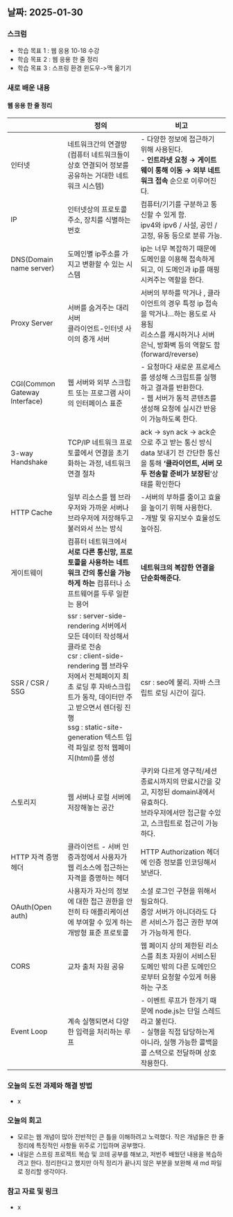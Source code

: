 ## 날짜: 2025-01-30

### 스크럼
- 학습 목표 1 : 웹 응용 10-18 수강
- 학습 목표 2 : 웹 응용 한 줄 정리
- 학습 목표 3 : 스프링 환경 윈도우->맥 옮기기

### 새로 배운 내용
#### 웹 응용 한 줄 정리
|  | 정의 | 비고 |
| --- | --- | --- |
| 인터넷 | 네트워크간의 연결망(컴퓨터 네트워크들이 상호 연결되어 정보를 공유하는 거대한 네트워크 시스템) | - 다양한 정보에 접근하기 위해 사용된다.<br>- **인트라넷 요청 → 게이트웨이 통해 이동 → 외부 네트워크 접속** 순으로 이루어진다. |
| IP | 인터넷상의 프로토콜 주소, 장치를 식별하는 번호 | 컴퓨터/기기를 구분하고 통신할 수 있게 함. <br>ipv4와 ipv6 / 사설, 공인 /고정, 유동 등으로 분류 가능. |
| DNS(Domain name server) | 도메인별 ip주소를 가지고 변환할 수 있는 시스템 | ip는 너무 복잡하기 때문에 도메인을 이용해 접속하게 되고, 이 도메인과 ip를 매핑시켜주는 역할을 한다.  |
| Proxy Server | 서버를 숨겨주는 대리 서버 <br>클라이언트-인터넷 사이의 중개 서버 | 서버의 부하를 막거나 , 클라이언트의 경우 특정 ip 접속을 막거나…하는 용도로 사용됨 <br>리소스를 캐시하거나 서버 은닉, 방화벽 등의 역할도 함(forward/reverse) |
| CGI(Common Gateway Interface) | 웹 서버와 외부 스크립트 또는 프로그램 사이의 인터페이스 표준 | - 요청마다 새로운 프로세스를 생성해 스크립트를 실행하고 결과를 반환한다. <br>- 웹 서버가 동적 콘텐츠를 생성해 요청에 실시간 반응이 가능하도록 한다.  |
| 3-way Handshake | TCP/IP 네트워크 프로토콜에서 연결을 초기화하는 과정, 네트워크 연결 절차 | ack → syn ack → ack순으로 주고 받는 통신 방식 <br>data 보내기 전 간단한 통신을 통해 **‘클라이언트, 서버 모두 전송할 준비가 보장된**’상태를 확인한다 |
| HTTP Cache | 일부 리소스를 웹 브라우저와 가까운 서버나 브라우저에 저장해두고 불러와서 쓰는 방식 | -서버의 부하를 줄이고 효율을 높이기 위해 사용한다. <br>-개발 및 유지보수 효율성도 높아짐. |
| 게이트웨이 | 컴퓨터 네트워크에서 **서로 다른 통신망, 프로토콜을 사용하는 네트워크 간의 통신을 가능하게 하는** 컴퓨터나 소프트웨어를 두루 일컫는 용어 | **네트워크의 복잡한 연결을 단순화해준다.** |
| SSR / CSR / SSG | ssr : server-side-rendering 서버에서 모든 데이터 작성해서 클라로 전송 <br>csr : client-side-rendering 웹 브라우저에서 전체페이지 최초 로딩 후 자바스크립트가 동작, 데이터만 주고 받으면서 렌더링 진행 <br>ssg : static-site-generation 텍스트 입력 파일로 정적 웹페이지(html)를 생성 | csr : seo에 불리. 자바 스크립트 로딩 시간이 길다. |
| 스토리지 | 웹 서버나 로컬 서버에 저장해놓는 공간 | 쿠키와 다르게 영구적/세션 종료시까지의 만료시간을 갖고, 지정된 domain내에서 유효하다.  <br>브라우저에서만 접근할 수있고, 스크립트로 접근이 가능하다. |
| HTTP 자격 증명 헤더 | 클라이언트 - 서버 인증과정에서 사용자가 웹 리소스에 접근하는 자격을 증명하는 헤더 | HTTP Authorization 헤더에 인증 정보를 인코딩해서 보낸다.  |
| OAuth(Open auth) | 사용자가 자신의 정보에 대한 접근 권한을 안전히 타 애플리케이션에 부여할 수 있게 하는 개방형 표준 프로토콜 | 소셜 로그인 구현을 위해서 필요하다.  <br>중앙 서버가 아니더라도 다른 서비스가 접근 권한 부여가 가능하게 한다.  |
| CORS | 교차 출처 자원 공유 | 웹 페이지 상의 제한된 리소스를 최초 자원이 서비스된 도메인 밖의 다른 도메인으로부터 요청할 수있게 허용하는 구조 |
| Event Loop | 계속 실행되면서 다양한 입력을 처리하는 루프 | - 이벤트 루프가 한개기 때문에 node.js는 단일 스레드라고 불린다. <br>- 실행을 직접 담당하는게 아니라, 실행 가능한 콜백을 콜 스택으로 전달하며 상호작용한다.  |

### 오늘의 도전 과제와 해결 방법
- x

### 오늘의 회고
- 모르는 웹 개념이 많아 전반적인 큰 틀을 이해하려고 노력했다. 작은 개념들은 한 줄 정리에 특징적인 사항들 위주로 기입하며 공부했다. 
- 내일은 스프링 프로젝트 복습 및 코테 공부를 해보고, 저번주 배웠던 내용을 복습하려고 한다. 정리한다고 했지만 아직 정리가 끝나지 않은 부분을 보완해 새 md 파일로 정리할 생각이다. 

### 참고 자료 및 링크
- x
